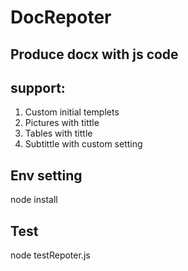 # DocRepoter

## Produce docx with js code

## support:
  1. Custom initial templets
  2. Pictures with tittle
  3. Tables with tittle
  4. Subtittle with custom setting


## Env setting

  node install

## Test
  node testRepoter.js